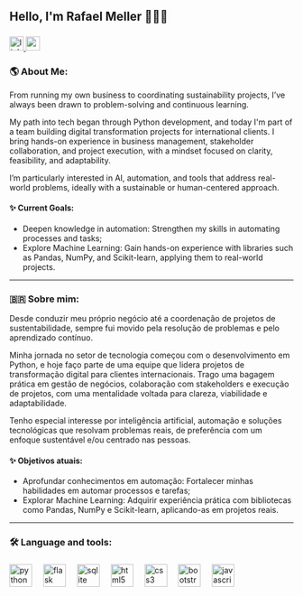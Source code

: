 ## Hello, I'm Rafael Meller 👨🏻‍💻

###

<div align="left">
  <a href="https://www.linkedin.com/in/rafaelmeller/" target="_blank">
    <img src="https://img.shields.io/static/v1?message=LinkedIn&logo=linkedin&label=&color=0077B5&logoColor=white&labelColor=&style=for-the-badge" height="25" alt="linkedin logo"  />
  </a>
  <a href="mailto:rafaelmeller.dev@gmail.com" target="_blank">
    <img src="https://img.shields.io/static/v1?message=Gmail&logo=gmail&label=&color=D14836&logoColor=white&labelColor=&style=for-the-badge" height="25" alt="gmail logo"  />
  </a>
</div>

###

### 🌎 About Me:

<p align="left"> From running my own business to coordinating sustainability projects, I’ve always been drawn to problem-solving and continuous learning.

My path into tech began through Python development, and today I'm part of a team building digital transformation projects for international clients. I bring hands-on experience in business management, stakeholder collaboration, and project execution, with a mindset focused on clarity, feasibility, and adaptability.

I’m particularly interested in AI, automation, and tools that address real-world problems, ideally with a sustainable or human-centered approach. </p> 

 
#### ✨ Current Goals:

- Deepen knowledge in automation: Strengthen my skills in automating processes and tasks;
- Explore Machine Learning: Gain hands-on experience with libraries such as Pandas, NumPy, and Scikit-learn, applying them to real-world projects.

---

### 🇧🇷 Sobre mim:

<p align="left"> Desde conduzir meu próprio negócio até a coordenação de projetos de sustentabilidade, sempre fui movido pela resolução de problemas e pelo aprendizado contínuo.

Minha jornada no setor de tecnologia começou com o desenvolvimento em Python, e hoje faço parte de uma equipe que lidera projetos de transformação digital para clientes internacionais. Trago uma bagagem prática em gestão de negócios, colaboração com stakeholders e execução de projetos, com uma mentalidade voltada para clareza, viabilidade e adaptabilidade.

Tenho especial interesse por inteligência artificial, automação e soluções tecnológicas que resolvam problemas reais, de preferência com um enfoque sustentável e/ou centrado nas pessoas. </p> 

#### ✨ Objetivos atuais:

- Aprofundar conhecimentos em automação: Fortalecer minhas habilidades em automar processos e tarefas;
- Explorar Machine Learning: Adquirir experiência prática com bibliotecas como Pandas, NumPy e Scikit-learn, aplicando-as em projetos reais.



---

### 🛠 Language and tools:

###

<div align="left">
  <img src="https://cdn.jsdelivr.net/gh/devicons/devicon/icons/python/python-original.svg" height="40" alt="python logo"  />
  <img width="12" />
  <img src="https://cdn.jsdelivr.net/gh/devicons/devicon/icons/flask/flask-original.svg" height="40" alt="flask logo"  />
  <img width="12" />
  <img src="https://cdn.jsdelivr.net/gh/devicons/devicon/icons/sqlite/sqlite-original.svg" height="40" alt="sqlite logo"  />
  <img width="12" />
  <img src="https://cdn.jsdelivr.net/gh/devicons/devicon/icons/html5/html5-original.svg" height="40" alt="html5 logo"  />
  <img width="12" />
  <img src="https://cdn.jsdelivr.net/gh/devicons/devicon/icons/css3/css3-original.svg" height="40" alt="css3 logo"  />
  <img width="12" />
  <img src="https://cdn.jsdelivr.net/gh/devicons/devicon/icons/bootstrap/bootstrap-original.svg" height="40" alt="bootstrap logo"  />
  <img width="12" />
  <img src="https://cdn.jsdelivr.net/gh/devicons/devicon/icons/javascript/javascript-original.svg" height="40" alt="javascript logo"  />
  <img width="12" />
</div>

